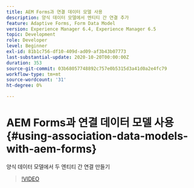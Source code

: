 ```yaml
---
title: AEM Forms과 연결 데이터 모델 사용
description: 양식 데이터 모델에서 엔티티 간 연결 추가
feature: Adaptive Forms, Form Data Model
version: Experience Manager 6.4, Experience Manager 6.5
topic: Development
role: Developer
level: Beginner
exl-id: 81b1c756-df10-409d-ad09-af3b43b07773
last-substantial-update: 2020-10-20T00:00:00Z
duration: 353
source-git-commit: 03b68057748892c757e0b5315d3a41d0a2e4fc79
workflow-type: tm+mt
source-wordcount: '31'
ht-degree: 0%

---
```


# AEM Forms과 연결 데이터 모델 사용{#using-association-data-models-with-aem-forms}

양식 데이터 모델에서 두 엔티티 간 연결 만들기

>[!VIDEO](https://video.tv.adobe.com/v/17737?quality=12&learn=on)

